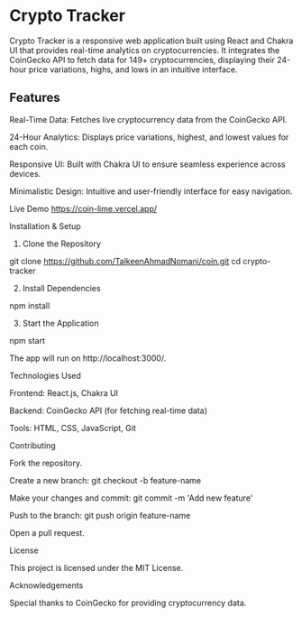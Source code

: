 # Crypto Tracker

Crypto Tracker is a responsive web application built using React and Chakra UI that provides real-time analytics on cryptocurrencies. It integrates the CoinGecko API to fetch data for 149+ cryptocurrencies, displaying their 24-hour price variations, highs, and lows in an intuitive interface.

## Features

Real-Time Data: Fetches live cryptocurrency data from the CoinGecko API.

24-Hour Analytics: Displays price variations, highest, and lowest values for each coin.

Responsive UI: Built with Chakra UI to ensure seamless experience across devices.

Minimalistic Design: Intuitive and user-friendly interface for easy navigation.

Live Demo
https://coin-lime.vercel.app/

Installation & Setup

1. Clone the Repository

git clone https://github.com/TalkeenAhmadNomani/coin.git
cd crypto-tracker

2. Install Dependencies

npm install

3. Start the Application

npm start

The app will run on http://localhost:3000/.

Technologies Used

Frontend: React.js, Chakra UI

Backend: CoinGecko API (for fetching real-time data)

Tools: HTML, CSS, JavaScript, Git

Contributing

Fork the repository.

Create a new branch: git checkout -b feature-name

Make your changes and commit: git commit -m 'Add new feature'

Push to the branch: git push origin feature-name

Open a pull request.

License

This project is licensed under the MIT License.

Acknowledgements

Special thanks to CoinGecko for providing cryptocurrency data.
